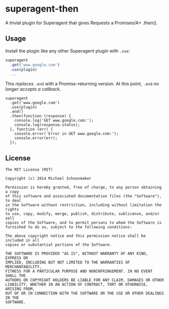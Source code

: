 # superagent-then

A trivial plugin for Superagent that gives Requests a Promises/A+ .then().

## Usage

Install the plugin like any other Superagent plugin with `.use`:

```javascript
superagent
  .get('www.google.com')
  .use(plugin)
  ...
```

This _replaces_ `.end` with a Promise-returning version. At this point, `.end`
_no longer accepts a callback_.

```
superagent
  .get('www.google.com')
  .use(plugin)
  .end()
  .then(function (response) {
    console.log('GET www.google.com:');
    console.log(response.status);
  }, function (err) {
    console.error('Error in GET www.google.com:');
    console.error(err);
  });
```

## License

```
The MIT License (MIT)

Copyright (c) 2014 Michael Schoonmaker

Permission is hereby granted, free of charge, to any person obtaining a copy
of this software and associated documentation files (the "Software"), to deal
in the Software without restriction, including without limitation the rights
to use, copy, modify, merge, publish, distribute, sublicense, and/or sell
copies of the Software, and to permit persons to whom the Software is
furnished to do so, subject to the following conditions:

The above copyright notice and this permission notice shall be included in all
copies or substantial portions of the Software.

THE SOFTWARE IS PROVIDED "AS IS", WITHOUT WARRANTY OF ANY KIND, EXPRESS OR
IMPLIED, INCLUDING BUT NOT LIMITED TO THE WARRANTIES OF MERCHANTABILITY,
FITNESS FOR A PARTICULAR PURPOSE AND NONINFRINGEMENT. IN NO EVENT SHALL THE
AUTHORS OR COPYRIGHT HOLDERS BE LIABLE FOR ANY CLAIM, DAMAGES OR OTHER
LIABILITY, WHETHER IN AN ACTION OF CONTRACT, TORT OR OTHERWISE, ARISING FROM,
OUT OF OR IN CONNECTION WITH THE SOFTWARE OR THE USE OR OTHER DEALINGS IN THE
SOFTWARE.
```
